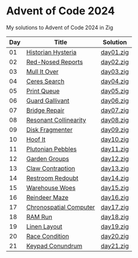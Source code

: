 # Advent of Code 2024

My solutions to Advent of Code 2024 in Zig

| Day | Title                                                                           | Solution                        |
| --- | ------------------------------------------------------------------------------- | ------------------------------- |
| 01  | [Historian Hysteria](https://adventofcode.com/2024/day/1)                       | [day01.zig](src/days/day01.zig) |
| 02  | [Red-Nosed Reports](https://adventofcode.com/2024/day/2)                        | [day02.zig](src/days/day02.zig) |
| 03  | [Mull It Over](https://adventofcode.com/2024/day/3)                             | [day03.zig](src/days/day03.zig) |
| 04  | [Ceres Search](https://adventofcode.com/2024/day/4)                             | [day04.zig](src/days/day04.zig) |
| 05  | [Print Queue](https://adventofcode.com/2024/day/5)                              | [day05.zig](src/days/day05.zig) |
| 06  | [Guard Gallivant](https://adventofcode.com/2024/day/6)                          | [day06.zig](src/days/day06.zig) |
| 07  | [Bridge Repair](https://adventofcode.com/2024/day/7)                            | [day07.zig](src/days/day07.zig) |
| 08  | [Resonant Collinearity](https://adventofcode.com/2024/day/8)                    | [day08.zig](src/days/day08.zig) |
| 09  | [Disk Fragmenter](https://adventofcode.com/2024/day/9)                          | [day09.zig](src/days/day09.zig) |
| 10  | [Hoof It](https://adventofcode.com/2024/day/10)                                 | [day10.zig](src/days/day10.zig) |
| 11  | [Plutonian Pebbles](https://adventofcode.com/2024/day/11)                       | [day11.zig](src/days/day11.zig) |
| 12  | [Garden Groups](https://adventofcode.com/2024/day/12)                           | [day12.zig](src/days/day12.zig) |
| 13  | [Claw Contraption](https://adventofcode.com/2024/day/13)                        | [day13.zig](src/days/day13.zig) |
| 14  | [Restroom Redoubt](https://adventofcode.com/2024/day/14)                        | [day14.zig](src/days/day14.zig) |
| 15  | [Warehouse Woes](https://adventofcode.com/2024/day/15)                          | [day15.zig](src/days/day15.zig) |
| 16  | [Reindeer Maze](https://adventofcode.com/2024/day/16)                           | [day16.zig](src/days/day16.zig) |
| 17  | [Chronospatial Computer](https://adventofcode.com/2024/day/17)                  | [day17.zig](src/days/day17.zig) |
| 18  | [RAM Run](https://adventofcode.com/2024/day/18)                                 | [day18.zig](src/days/day18.zig) |
| 19  | [Linen Layout](https://adventofcode.com/2024/day/19)                            | [day19.zig](src/days/day19.zig) |
| 20  | [Race Condition](https://adventofcode.com/2024/day/20)                          | [day20.zig](src/days/day20.zig) |
| 21  | [Keypad Conundrum](https://adventofcode.com/2024/day/21)                        | [day21.zig](src/days/day21.zig) |
